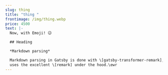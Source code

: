 ```yaml
---
slug: thing
title: "thing "
frontimage: /img/thing.webp
price: 4500
text: |-
  Now, with Emoji! 😉

  ## Heading

  *Markdown parsing*

  Markdown parsing in Gatsby is done with \[gatsby-transformer-remark], which
  uses the excellent \[remark] under the hood.\ewr
---
```

